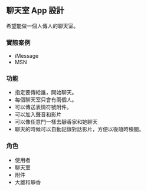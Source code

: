 ## 聊天室 App 設計

希望能做一個人傳人的聊天室。

### 實際案例
* iMessage
* MSN


### 功能

* 指定要傳給誰，開始聊天。
* 每個聊天室只會有兩個人。
* 可以傳送表情符號附件。
* 可以加入聲音和影片
* 可以像任意門一樣去靜香家和她聊天
* 聊天的時候可以自動記錄對話影片，方便以後隨時檢閱。



### 角色

* 使用者
* 聊天室
* 附件
* 大雄和靜香


